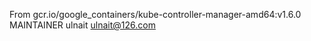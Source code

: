 From gcr.io/google_containers/kube-controller-manager-amd64:v1.6.0
MAINTAINER ulnait <ulnait@126.com>
